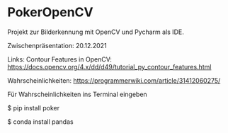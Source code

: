 # PokerOpenCV

Projekt zur Bilderkennung mit OpenCV und Pycharm als IDE.

Zwischenpräsentation: 20.12.2021

Links:
Contour Features in OpenCV: https://docs.opencv.org/4.x/dd/d49/tutorial_py_contour_features.html

Wahrscheinlichkeiten: https://programmerwiki.com/article/31412060275/
       
Für Wahrscheinlichkeiten ins Terminal eingeben 

$ pip install poker

$ conda install pandas